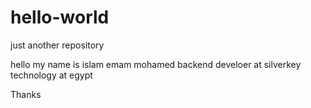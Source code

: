 # hello-world
just another repository

hello my name is islam emam mohamed 
backend develoer at silverkey technology at egypt

Thanks
